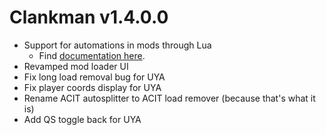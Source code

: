 # Clankman v1.4.0.0 
* Support for automations in mods through Lua
  * Find [documentation here](https://github.com/MichaelRelaxen/racman/wiki).
* Revamped mod loader UI
* Fix long load removal bug for UYA
* Fix player coords display for UYA
* Rename ACIT autosplitter to ACIT load remover (because that's what it is)
* Add QS toggle back for UYA
